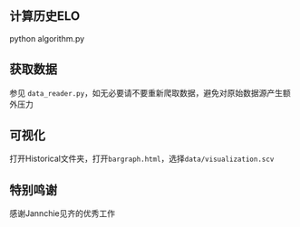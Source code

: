 ## 计算历史ELO
python algorithm.py

## 获取数据
参见 `data_reader.py`，如无必要请不要重新爬取数据，避免对原始数据源产生额外压力

## 可视化
打开Historical文件夹，打开`bargraph.html`，选择`data/visualization.scv`

## 特别鸣谢
感谢Jannchie见齐的优秀工作